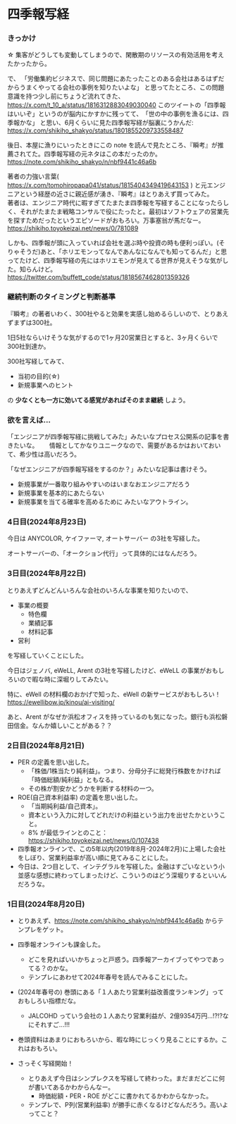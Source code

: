 
# 四季報写経


### きっかけ
☆ 集客がどうしても変動してしまうので、閑散期のリソースの有効活用を考えたかったから。

で、 「労働集約ビジネスで、同じ問題にあたったことのある会社はあるはずだからうまくやってる会社の事例を知りたいよな」 と思ってたところ、この問題意識を持つ少し前にちょうど流れてきた、
https://x.com/t_10_a/status/1816312883049030040 このツイートの「四季報はいいぞ」というのが脳内にかすかに残ってて、　「世の中の事例を漁るには、四季報かな」 と思い、6月くらいに見た四季報写経が脳裏にうかんだ: https://x.com/shikiho_shakyo/status/1801855209733558487



後日、本屋に漁りにいったときにこの note を読んで見たところ、『瞬考』が推薦されてた。四季報写経の元ネタはこの本だったのか。
https://note.com/shikiho_shakyo/n/nbf9441c46a6b

著者の力強い言葉( https://x.com/tomohiropapa041/status/1815404349419643153 ) と元エンジニアという経歴の近さに親近感が湧き、『瞬考』はとりあえず買ってみた。　　
著者は、エンジニア時代に暇すぎてたまたま四季報を写経することになったらしく、それがたまたま戦略コンサルで役にたったと。最初はソフトウェアの営業先を探すためだったというエピソードがおもろい。万事塞翁が馬だなー。https://shikiho.toyokeizai.net/news/0/781089


しかも、四季報が頭に入っていれば会社を選ぶ時や投資の時も便利っぽい。(そりゃそうだ)あと、「ホリエモンってなんであんなになんでも知ってるんだ」と思ってたけど、四季報写経の先にはホリエモンが見えてる世界が見えそうな気がした。知らんけど。https://twitter.com/buffett_code/status/1818567462801359326




### 継続判断のタイミングと判断基準

『瞬考』の著者いわく、300社やると効果を実感し始めるらしいので、とりあえずまずは300社。　　

1日5社ならいけそうな気がするので1ヶ月20営業日とすると、3ヶ月くらいで300社到達か。　　

300社写経してみて、

* 当初の目的(☆)
* 新規事業へのヒント

の **少なくとも一方に効いてる感覚があればそのまま継続** しよう。




### 欲を言えば...

「エンジニアが四季報写経に挑戦してみた」みたいなプロセス公開系の記事を書きたいな。　　
情報としてかなりユニークなので、需要があるかはおいておいて、希少性は高いだろう。　　

「なぜエンジニアが四季報写経をするのか？」みたいな記事は書けそう。
* 新規事業が一番取り組みやすいのはいまなおエンジニアだろう
* 新規事業を基本的にあたらない
* 新規事業を当てる確率を高めるために
みたいなアウトライン。

### 4日目(2024年8月23日)

今日は ANYCOLOR, ケイファーマ, オートサーバー の3社を写経した。

オートサーバーの、「オークション代行」って具体的にはなんだろう。


### 3日目(2024年8月22日)

とりあえずどんどんいろんな会社のいろんな事業を知りたいので、

 - 事業の概要
   - 特色欄
   - 業績記事
   - 材料記事
 - 営利

を写経していくことにした。

今日はジェノバ, eWeLL, Arent の3社を写経したけど、eWeLL の事業がおもしろいので暇な時に深堀りしてみたい。

特に、eWell の材料欄のおかげで知った、eWell の新サービスがおもしろい！ https://ewellibow.jp/kinou/ai-visiting/


あと、Arent がなぜか浜松オフィスを持っているのも気になった。銀行も浜松磐田信金。なんか嬉しいことがある？？

### 2日目(2024年8月21日)

 - PER の定義を思い出した。
   - 「株価/1株当たり純利益」。つまり、分母分子に総発行株数をかければ「時価総額/純利益」ともなる。
   - その株が割安かどうかを判断する材料の一つ。
 - ROE(自己資本利益率) の定義を思い出した。
   - 「当期純利益/自己資本」。
   - 資本という入力に対してどれだけの利益という出力を出せたかということ。
   - 8% が最低ラインとのこと：https://shikiho.toyokeizai.net/news/0/107438
 - 四季報オンラインで、この5年以内(2019年8月-2024年2月)に上場した会社をしぼり、営業利益率が高い順に見てみることにした。
 - 今日は、2つ目として、インテグラルを写経した。金融はすごいなという小並感な感想に終わってしまったけど、こういうのはどう深堀りするといいんだろうな。


### 1日目(2024年8月20日)

 - とりあえず、https://note.com/shikiho_shakyo/n/nbf9441c46a6b からテンプレをゲット。
 - 四季報オンラインも課金した。
   - どこを見ればいいかちょっと戸惑う。四季報アーカイブってやつであってる？のかな。
   - テンプレにあわせて2024年春号を読んでみることにした。
 - (2024年春号の) 巻頭にある「１人あたり営業利益改善度ランキング」っておもしろい指標だな。
   - JALCOHD っていう会社の１人あたり営業利益が、2億9354万円...!?!?なにそれすご...!!!
 - 巻頭資料はあまりにおもろいから、暇な時にじっくり見ることにするか。これはおもろい。

 - さっそく写経開始！
   - とりあえず今日はシンプレクスを写経して終わった。まだまだどこに何が書いてあるかわからんなー。
     - 時価総額・PER・ROE がどこに書かれてるかわからなかった。
   - テンプレで、P列(営業利益率) が勝手に赤くなるけどなんだろう。高いよってこと？

